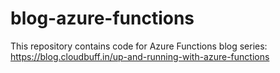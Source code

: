 # blog-azure-functions
This repository contains code for Azure Functions blog series:
https://blog.cloudbuff.in/up-and-running-with-azure-functions
